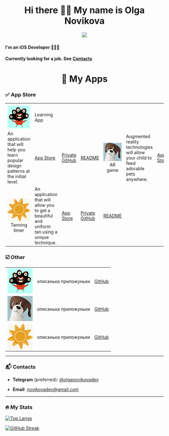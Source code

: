 <h1 align="center"> Hi there 👋🏼 My name is Olga Novikova </h1>


<div id="header" align="center">
  <img src="https://media.giphy.com/media/3ov9k1173PdfJWRsoE/giphy.gif" width="200"/>
</div>

#### I'm an iOS Developer 👩🏻‍💻

#### Currently looking for a job. See [Contacts](#Сontacts)

<h1 align="center"> 📱 My Apps </h1>

### ✅  App Store
<table>
    <tr>
      <td align="center">
       <tr>  
       <td> <img src="https://github.com/NovikovaOlga/novikovaolga/blob/main/App_appstore/Patterns/pattern_iconApp.png" width="100"> </td>
        <td> Learning App </td>
       <tr/>
      <td> An application that will help you learn popular design patterns at the initial level. </td>
      <td> <a href="https://apps.apple.com/us/app/design-patterns-the-beginning/id6445992650">App Store</a></td>
      <td><a href="https://github.com/NovikovaOlga/Patterns_AppStore">Private GitHub</a></td>
      <td><a href="https://github.com/NovikovaOlga/novikovaolga/blob/main/App_appstore/Patterns/README_patterns.md">README</a> </td>
   <td align="center">
     <img src="https://github.com/NovikovaOlga/novikovaolga/blob/main/App_appstore/BigParty/bigParty_iconApp.png" width="100px">   
     AR game </td>
      <td> Augmented reality technologies will allow your child to feed adorable pets anywhere. </td>
      <td> <a href="https://apps.apple.com/us/app/big-party-ar-игра/id6443662796">App Store</a></td>
      <td><a href="https://github.com/NovikovaOlga/BigParty_AppStore">Private GitHub</a></td>
      <td><a href="https://github.com/NovikovaOlga/novikovaolga/blob/main/App_appstore/BigParty/README_bigparty.md">README</a></td>
    </tr>
 <td align="center">
  <img src="https://github.com/NovikovaOlga/novikovaolga/blob/main/App_appstore/SunTimer/sunTimer_iconApp.png" width="100px"> Tanning timer </td>
      <td> An application that will allow you to get a beautiful and uniform tan using a unique technique. </td>
      <td> <a href="https://apps.apple.com/us/app/sun-timer/id1636716597">App Store</a></td>
      <td><a href="https://github.com/NovikovaOlga/SunTimer_AppStore">Private GitHub</a></td>
      <td><a href="https://github.com/NovikovaOlga/novikovaolga/blob/main/App_appstore/SunTimer/README_suntimer.md">README</a></td>
    </tr>
</table>

### ☑️ Other
<table>
    <tr>
      <td><img src="https://github.com/NovikovaOlga/novikovaolga/blob/main/iconApp/pattern_iconApp.png" width="80px"></td>
      <td> описанька приложуньки </td>
      <td> <a href="https://apps.apple.com/us/app/design-patterns-the-beginning/id6445992650">GitHub</a></td>
    </tr>
   <td><img src="https://github.com/NovikovaOlga/novikovaolga/blob/main/iconApp/bigParty_iconApp.png" width="80px"></td>
      <td>описанька приложуньки </td>
      <td> <a href="https://apps.apple.com/us/app/design-patterns-the-beginning/id6445992650">GitHub</a></td>
    </tr>
     <td><img src="https://github.com/NovikovaOlga/novikovaolga/blob/main/iconApp/sunTimer_iconApp.png" width="80px"></td>
      <td>описанька приложуньки </td>
      <td> <a href="https://apps.apple.com/us/app/design-patterns-the-beginning/id6445992650">GitHub</a></td>
    </tr>
</table>

---

### 📬 Contacts

- **Telegram** (preferred): [@olganovikovadev](https://t.me/olganovikovadev)

- **Email**: [novikovadev@gmail.com](mailto:novikovadev@gmail.com)

---

### 🔥 My Stats

[![Top Langs](https://github-readme-stats.vercel.app/api/top-langs/?username=novikovaolga&layout=compact&theme=vision-friendly-dark)](https://github.com/anuraghazra/github-readme-stats)


[![GitHub Streak](http://github-readme-streak-stats.herokuapp.com?user=novikovaolga&theme=highcontrast&border_radius=4&mode=weekly)](https://git.io/streak-stats)
